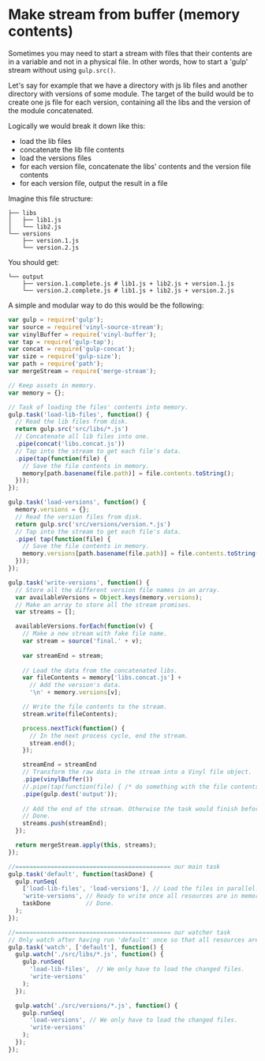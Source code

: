 # Make stream from buffer (memory contents)

Sometimes you may need to start a stream with files that their contents are in a variable and not in a physical file. In other words, how to start a 'gulp' stream without using `gulp.src()`.

Let's say for example that we have a directory with js lib files and another directory with versions of some module. The target of the build would be to create one js file for each version, containing all the libs and the version of the module concatenated.

Logically we would break it down like this:

* load the lib files
* concatenate the lib file contents
* load the versions files
* for each version file, concatenate the libs' contents and the version file contents
* for each version file, output the result in a file

Imagine this file structure:

```shell
├── libs
│   ├── lib1.js
│   └── lib2.js
└── versions
    ├── version.1.js
    └── version.2.js
```

You should get:

```shell
└── output
    ├── version.1.complete.js # lib1.js + lib2.js + version.1.js
    └── version.2.complete.js # lib1.js + lib2.js + version.2.js
```

A simple and modular way to do this would be the following:

```javascript
var gulp = require('gulp');
var source = require('vinyl-source-stream');
var vinylBuffer = require('vinyl-buffer');
var tap = require('gulp-tap');
var concat = require('gulp-concat');
var size = require('gulp-size');
var path = require('path');
var mergeStream = require('merge-stream');

// Keep assets in memory.
var memory = {};

// Task of loading the files' contents into memory.
gulp.task('load-lib-files', function() {
  // Read the lib files from disk.
  return gulp.src('src/libs/*.js')
  // Concatenate all lib files into one.
  .pipe(concat('libs.concat.js'))
  // Tap into the stream to get each file's data.
  .pipe(tap(function(file) {
    // Save the file contents in memory.
    memory[path.basename(file.path)] = file.contents.toString();
  }));
});

gulp.task('load-versions', function() {
  memory.versions = {};
  // Read the version files from disk.
  return gulp.src('src/versions/version.*.js')
  // Tap into the stream to get each file's data.
  .pipe( tap(function(file) {
    // Save the file contents in memory.
    memory.versions[path.basename(file.path)] = file.contents.toString();
  }));
});

gulp.task('write-versions', function() {
  // Store all the different version file names in an array.
  var availableVersions = Object.keys(memory.versions);
  // Make an array to store all the stream promises.
  var streams = [];

  availableVersions.forEach(function(v) {
    // Make a new stream with fake file name.
    var stream = source('final.' + v);
    
    var streamEnd = stream;
    
    // Load the data from the concatenated libs.
    var fileContents = memory['libs.concat.js'] +
      // Add the version's data.
      '\n' + memory.versions[v];

    // Write the file contents to the stream.
    stream.write(fileContents);

    process.nextTick(function() {
      // In the next process cycle, end the stream.
      stream.end();
    });

    streamEnd = streamEnd
    // Transform the raw data in the stream into a Vinyl file object.
    .pipe(vinylBuffer())
    //.pipe(tap(function(file) { /* do something with the file contents here */ }))
    .pipe(gulp.dest('output'));
    
    // Add the end of the stream. Otherwise the task would finish before all the processing.
    // Done.
    streams.push(streamEnd);
  });

  return mergeStream.apply(this, streams);
});

//============================================ our main task
gulp.task('default', function(taskDone) {
  gulp.runSeq(
    ['load-lib-files', 'load-versions'], // Load the files in parallel.
    'write-versions', // Ready to write once all resources are in memory.
    taskDone          // Done.
  );
});

//============================================ our watcher task
// Only watch after having run 'default' once so that all resources are already in memory.
gulp.task('watch', ['default'], function() {
  gulp.watch('./src/libs/*.js', function() {
    gulp.runSeq(
      'load-lib-files',  // We only have to load the changed files.
      'write-versions'
    );
  });

  gulp.watch('./src/versions/*.js', function() {
    gulp.runSeq(
      'load-versions', // We only have to load the changed files.
      'write-versions'
    );
  });
});
```
